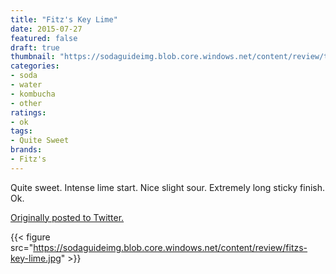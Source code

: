 ```yaml
---
title: "Fitz's Key Lime"
date: 2015-07-27
featured: false
draft: true
thumbnail: "https://sodaguideimg.blob.core.windows.net/content/review/thumbs/fitzs-key-lime.jpg"
categories:
- soda
- water
- kombucha
- other
ratings:
- ok
tags:
- Quite Sweet
brands:
- Fitz's
---
```


Quite sweet. Intense lime start. Nice slight sour. Extremely long sticky finish. Ok.

[Originally posted to Twitter.](https://twitter.com/Cavorter/status/625722200503377920)

{{< figure src="https://sodaguideimg.blob.core.windows.net/content/review/fitzs-key-lime.jpg" >}}


